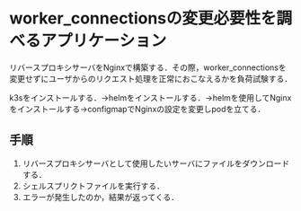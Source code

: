 # worker_connectionsの変更必要性を調べるアプリケーション
リバースプロキシサーバをNginxで構築する．その際，worker_connectionsを変更せずにユーザからのリクエスト処理を正常におこなえるかを負荷試験する．

k3sをインストールする．→helmをインストールする．→helmを使用してNginxをインストールする→configmapでNginxの設定を変更しpodを立てる．
## 手順
1. リバースプロキシサーバとして使用したいサーバにファイルをダウンロードする．
2. シェルスプリクトファイルを実行する．
3. エラーが発生したのか，結果が返ってくる．
